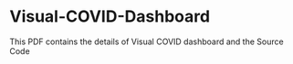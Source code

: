 # Visual-COVID-Dashboard
This PDF contains the details of Visual COVID dashboard and the Source Code
